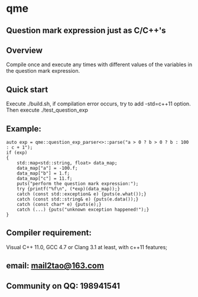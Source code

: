 # qme
Question mark expression just as C/C++'s
-
Overview
-
Compile once and execute any times with different values of the variables in the question mark expression.

Quick start
-
Execute ./build.sh, if compilation error occurs, try to add -std=c++11 option.</br>
Then execute ./test_question_exp

Example:
-
```
auto exp = qme::question_exp_parser<>::parse("a > 0 ? b > 0 ? b : 100 : c + 1");
if (exp)
{
	std::map<std::string, float> data_map;
	data_map["a"] = -100.f;
	data_map["b"] = 1.f;
	data_map["c"] = 11.f;
	puts("perform the question mark expression:");
	try {printf("%f\n", (*exp)(data_map));}
	catch (const std::exception& e) {puts(e.what());}
	catch (const std::string& e) {puts(e.data());}
	catch (const char* e) {puts(e);}
	catch (...) {puts("unknown exception happened!");}
}
```
Compiler requirement:
-
Visual C++ 11.0, GCC 4.7 or Clang 3.1 at least, with c++11 features;</br>

email: mail2tao@163.com
-
Community on QQ: 198941541
-
